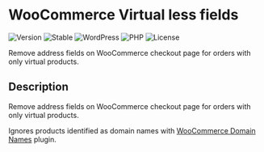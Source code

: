 # WooCommerce Virtual less fields

![Version](https://img.shields.io/badge/Version-1.0.0-blue.svg)
![Stable](https://img.shields.io/badge/Stable-1.0.0-green.svg)
![WordPress](https://img.shields.io/badge/Wordpress-%3E%3D5.0-blue.svg)
![PHP](https://img.shields.io/badge/PHP-%3E%3D5.6-purple.svg)
![License](https://img.shields.io/badge/License-AGPLv3-red.svg)

Remove address fields on WooCommerce checkout page for orders with only virtual products.

## Description

Remove address fields on WooCommerce checkout page for orders with only virtual products.

Ignores products identified as domain names with [WooCommerce Domain Names](https://magiiic.com/wordpress/plugins/wc-domain-names/) plugin.
